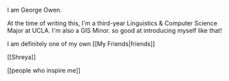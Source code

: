 I am George Owen.


At the time of writing this, I'm a third-year Linguistics & Computer Science Major at UCLA. I'm also a GIS Minor. so good at introducing myself like that!

I am definitely one of my own [[My Friends|friends]]

[[Shreya]]

[[people who inspire me]]
